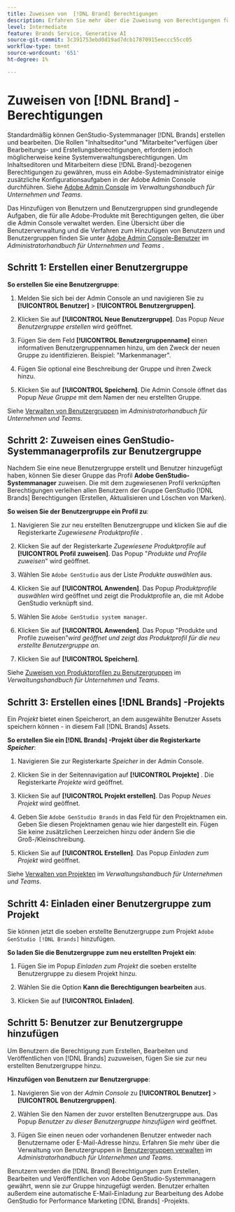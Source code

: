 ```yaml
---
title: Zuweisen von  [!DNL Brand] Berechtigungen
description: Erfahren Sie mehr über die Zuweisung von Berechtigungen für GenStudio for Performance Marketing [!DNL Brand] Ersteller und Editoren.
level: Intermediate
feature: Brands Service, Generative AI
source-git-commit: 3c391753ebd0d19ad7dcb17870915eeccc55cc05
workflow-type: tm+mt
source-wordcount: '651'
ht-degree: 1%

---
```


# Zuweisen von [!DNL Brand] -Berechtigungen

Standardmäßig können GenStudio-Systemmanager [!DNL Brands] erstellen und bearbeiten. Die Rollen &quot;Inhaltseditor&quot;und &quot;Mitarbeiter&quot;verfügen über Bearbeitungs- und Erstellungsberechtigungen, erfordern jedoch möglicherweise keine Systemverwaltungsberechtigungen. Um Inhaltseditoren und Mitarbeitern diese [!DNL Brand]-bezogenen Berechtigungen zu gewähren, muss ein Adobe-Systemadministrator einige zusätzliche Konfigurationsaufgaben in der Adobe Admin Console durchführen. Siehe [Adobe Admin Console](https://helpx.adobe.com/enterprise/using/admin-console.html#Overview) im _Verwaltungshandbuch für Unternehmen und Teams_.

Das Hinzufügen von Benutzern und Benutzergruppen sind grundlegende Aufgaben, die für alle Adobe-Produkte mit Berechtigungen gelten, die über die Admin Console verwaltet werden. Eine Übersicht über die Benutzerverwaltung und die Verfahren zum Hinzufügen von Benutzern und Benutzergruppen finden Sie unter [Adobe Admin Console-Benutzer](https://helpx.adobe.com/de/enterprise/using/users.html) im _Administratorhandbuch für Unternehmen und Teams_ .

## Schritt 1: Erstellen einer Benutzergruppe

**So erstellen Sie eine Benutzergruppe**:

1. Melden Sie sich bei der Admin Console an und navigieren Sie zu **[!UICONTROL Benutzer]** > **[!UICONTROL Benutzergruppen]**.

1. Klicken Sie auf **[!UICONTROL Neue Benutzergruppe]**. Das Popup _Neue Benutzergruppe erstellen_ wird geöffnet.

1. Fügen Sie dem Feld **[!UICONTROL Benutzergruppenname]** einen informativen Benutzergruppennamen hinzu, um den Zweck der neuen Gruppe zu identifizieren. Beispiel: &quot;Markenmanager&quot;.

1. Fügen Sie optional eine Beschreibung der Gruppe und ihren Zweck hinzu.

1. Klicken Sie auf **[!UICONTROL Speichern]**. Die Admin Console öffnet das Popup _Neue Gruppe_ mit dem Namen der neu erstellten Gruppe.

Siehe [Verwalten von Benutzergruppen](https://helpx.adobe.com/de/enterprise/using/user-groups.html) im _Administratorhandbuch für Unternehmen und Teams_.

## Schritt 2: Zuweisen eines GenStudio-Systemmanagerprofils zur Benutzergruppe

Nachdem Sie eine neue Benutzergruppe erstellt und Benutzer hinzugefügt haben, können Sie dieser Gruppe das Profil **Adobe GenStudio-Systemmanager** zuweisen. Die mit dem zugewiesenen Profil verknüpften Berechtigungen verleihen allen Benutzern der Gruppe GenStudio [!DNL Brands] Berechtigungen (Erstellen, Aktualisieren und Löschen von Marken).

**So weisen Sie der Benutzergruppe ein Profil zu**:

1. Navigieren Sie zur neu erstellten Benutzergruppe und klicken Sie auf die Registerkarte _Zugewiesene Produktprofile_ .

1. Klicken Sie auf der Registerkarte _Zugewiesene Produktprofile_ auf **[!UICONTROL Profil zuweisen]**. Das Popup &quot;_Produkte und Profile zuweisen_&quot; wird geöffnet.

1. Wählen Sie `Adobe GenStudio` aus der Liste _Produkte auswählen_ aus.

1. Klicken Sie auf **[!UICONTROL Anwenden]**. Das Popup _Produktprofile auswählen_ wird geöffnet und zeigt die Produktprofile an, die mit Adobe GenStudio verknüpft sind.

1. Wählen Sie `Adobe GenStudio system manager`.

1. Klicken Sie auf **[!UICONTROL Anwenden]**. Das Popup &quot;Produkte und Profile zuweisen&quot;_wird geöffnet und zeigt das Produktprofil für die neu erstellte Benutzergruppe an._

1. Klicken Sie auf **[!UICONTROL Speichern]**.

Siehe [Zuweisen von Produktprofilen zu Benutzergruppen](https://helpx.adobe.com/de/enterprise/using/user-groups.html) im _Verwaltungshandbuch für Unternehmen und Teams_.

## Schritt 3: Erstellen eines [!DNL Brands] -Projekts

Ein _Projekt_ bietet einen Speicherort, an dem ausgewählte Benutzer Assets speichern können - in diesem Fall [!DNL Brands] Assets.

**So erstellen Sie ein [!DNL Brands] -Projekt über die Registerkarte _Speicher_**:

1. Navigieren Sie zur Registerkarte _Speicher_ in der Admin Console.

1. Klicken Sie in der Seitennavigation auf **[!UICONTROL Projekte]** . Die Registerkarte _Projekte_ wird geöffnet.

1. Klicken Sie auf **[!UICONTROL Projekt erstellen]**. Das Popup _Neues Projekt_ wird geöffnet.

1. Geben Sie `Adobe GenStudio Brands` in das Feld für den Projektnamen ein. Geben Sie diesen Projektnamen genau wie hier dargestellt ein. Fügen Sie keine zusätzlichen Leerzeichen hinzu oder ändern Sie die Groß-/Kleinschreibung.

1. Klicken Sie auf **[!UICONTROL Erstellen]**. Das Popup _Einladen zum Projekt_ wird geöffnet.

Siehe [Verwalten von Projekten](https://helpx.adobe.com/enterprise/using/projects-in-business-storage.html) im _Verwaltungshandbuch für Unternehmen und Teams_.

## Schritt 4: Einladen einer Benutzergruppe zum Projekt

Sie können jetzt die soeben erstellte Benutzergruppe zum Projekt `Adobe GenStudio [!DNL Brands]` hinzufügen.

**So laden Sie die Benutzergruppe zum neu erstellten Projekt ein**:

1. Fügen Sie im Popup _Einladen zum Projekt_ die soeben erstellte Benutzergruppe zu diesem Projekt hinzu.

1. Wählen Sie die Option **Kann die Berechtigungen bearbeiten** aus.

1. Klicken Sie auf **[!UICONTROL Einladen]**.

## Schritt 5: Benutzer zur Benutzergruppe hinzufügen

Um Benutzern die Berechtigung zum Erstellen, Bearbeiten und Veröffentlichen von [!DNL Brands] zuzuweisen, fügen Sie sie zur neu erstellten Benutzergruppe hinzu.

**Hinzufügen von Benutzern zur Benutzergruppe**:

1. Navigieren Sie von der _Admin Console_ zu **[!UICONTROL Benutzer]** > **[!UICONTROL Benutzergruppen]**.

1. Wählen Sie den Namen der zuvor erstellten Benutzergruppe aus. Das Popup _Benutzer zu dieser Benutzergruppe hinzufügen_ wird geöffnet.

1. Fügen Sie einen neuen oder vorhandenen Benutzer entweder nach Benutzername oder E-Mail-Adresse hinzu. Erfahren Sie mehr über die Verwaltung von Benutzergruppen in [Benutzergruppen verwalten](https://helpx.adobe.com/de/enterprise/using/user-groups.html) im _Administratorhandbuch für Unternehmen und Teams_.

Benutzern werden die [!DNL Brand] Berechtigungen zum Erstellen, Bearbeiten und Veröffentlichen von Adobe GenStudio-Systemmanagern gewährt, wenn sie zur Gruppe hinzugefügt werden. Benutzer erhalten außerdem eine automatische E-Mail-Einladung zur Bearbeitung des Adobe GenStudio for Performance Marketing [!DNL Brands] -Projekts.
